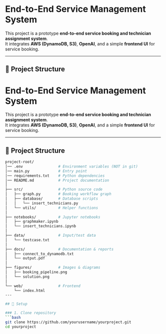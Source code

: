 # End-to-End Service Management System

This project is a prototype **end-to-end service booking and technician assignment system**.  
It integrates **AWS (DynamoDB, S3)**, **OpenAI**, and a simple **frontend UI** for service booking.

---

## 📂 Project Structure
# End-to-End Service Management System

This project is a prototype **end-to-end service booking and technician assignment system**.  
It integrates **AWS (DynamoDB, S3)**, **OpenAI**, and a simple **frontend UI** for service booking.

---

## 📂 Project Structure

```bash
project-root/
│── .env                # Environment variables (NOT in git)
│── main.py             # Entry point
│── requirements.txt    # Python dependencies
│── README.md           # Project documentation
│
├── src/                # Python source code
│   ├── graph.py        # Booking workflow graph
│   ├── database/       # Database scripts
│   │   └── insert_technicians.py
│   └── utils/          # Helper functions
│
├── notebooks/          # Jupyter notebooks
│   ├── graphmaker.ipynb
│   └── insert_technicians.ipynb
│
├── data/               # Input/test data
│   └── testcase.txt
│
├── docs/               # Documentation & reports
│   ├── connect_to_dynamodb.txt
│   └── output.pdf
│
├── figures/            # Images & diagrams
│   ├── booking_pipeline.png
│   └── solution.png
│
└── web/                # Frontend
    └── index.html
---

## 🚀 Setup

### 1. Clone repository
```bash
git clone https://github.com/yourusername/yourproject.git
cd yourproject